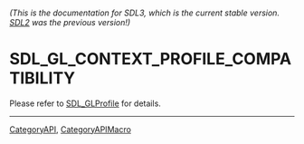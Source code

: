 ###### (This is the documentation for SDL3, which is the current stable version. [SDL2](https://wiki.libsdl.org/SDL2/) was the previous version!)
# SDL_GL_CONTEXT_PROFILE_COMPATIBILITY

Please refer to [SDL_GLProfile](SDL_GLProfile) for details.

----
[CategoryAPI](CategoryAPI), [CategoryAPIMacro](CategoryAPIMacro)

